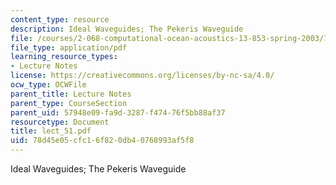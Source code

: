 ```yaml
---
content_type: resource
description: Ideal Waveguides; The Pekeris Waveguide
file: /courses/2-068-computational-ocean-acoustics-13-853-spring-2003/78d45e05cfc16f820db40768993af5f8_lect_51.pdf
file_type: application/pdf
learning_resource_types:
- Lecture Notes
license: https://creativecommons.org/licenses/by-nc-sa/4.0/
ocw_type: OCWFile
parent_title: Lecture Notes
parent_type: CourseSection
parent_uid: 57948e09-fa9d-3287-f474-76f5bb88af37
resourcetype: Document
title: lect_51.pdf
uid: 78d45e05-cfc1-6f82-0db4-0768993af5f8
---
```

Ideal Waveguides; The Pekeris Waveguide